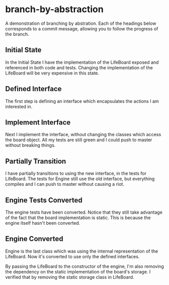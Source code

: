 # branch-by-abstraction

A demonstration of branching by abstration.  Each of the headings below corresponds to a commit message, allowing you to follow the progress of the branch.

## Initial State

In the Initial State I have the implementation of the LifeBoard exposed and referenced in both code and tests.  Changing the implementation of the LifeBoard will be very expensive in this state.

## Defined Interface

The first step is defining an interface which encapsulates the actions I am interested in.

## Implement Interface

Next I implement the interface, without changing the classes which access the board object.  All my tests are still green and I could push to master without breaking things.

## Partially Transition

I have partially transitions to using the new interface, in the tests for LifeBoard.  The tests for Engine still use the old interface, but everything compiles and I can push to master without causing a riot.

## Engine Tests Converted

The engine tests have been converted.  Notice that they still take advantage of the fact that the board implementation is static.  This is because the engine itself hasn't been converted.

## Engine Converted

Engine is the last class which was using the internal representation of the LifeBoard.  Now it's converted to use only the defined interfaces.
  
By passing the LifeBoard to the constructor of the engine,  I'm also removing the dependency on the static implementation of the board's storage.  I verified that by removing the static storage class in LifeBoard.
